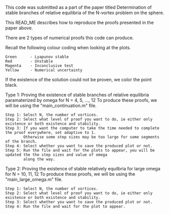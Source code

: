 This code was submitted as a part of the paper titled Determination of stable branches of relative
equilibria of the N-vortex problem on the sphere.

This READ_ME describes how to reproduce the proofs presented in the paper above.

There are 2 types of numerical proofs this code can produce.

Recall the following colour coding when looking at the plots.

    Green      - Lyapunov stable
    Red        - Unstable
    Magenta    - Inconclusive test
    Yellow     - Numerical uncertainty

If the existence of the solution could not be proven, we color the point black.

Type 1: Proving the existence of stable branches of relative equilibria paramaterized by omega for N = 4, 5, ..., 12
    To produce these proofs, we will be using the "main_continuation.m" file.

    Step 1: Select N, the number of vortices.
    Step 2: Select what level of proof you want to do, ie either only existence or both existence and stability.
    Step 3: If you want the computer to take the time needed to complete the proof everywhere, set adaptive to 1.
            Otherwise some step sizes may be too large for some segments of the branch.
    Step 4: Select whether you want to save the produced plot or not.
    Step 5: Run the file and wait for the plots to appear, you will be updated the the step sizes and value of omega
            along the way.

Type 2: Proving the existence of stable relatively equilbria for large omega for N = 10, 11, 12
    To produce these proofs, we will be using the "main_large_omega.m" file.

    Step 1: Select N, the number of vortices.
    Step 2: Select what level of proof you want to do, ie either only existence or both existence and stability.
    Step 3: Select whether you want to save the produced plot or not.
    Step 4: Run the file and wait for the plot to appear.
